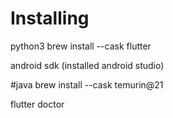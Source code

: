 # Installing

python3
brew install --cask flutter

android sdk (installed android studio)

#java
brew install --cask temurin@21

flutter doctor

